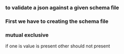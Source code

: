 ### to validate a json against a given schema file

### First we have to creating the schema file

### mutual exclusive 
if one is value is present other should not present 
